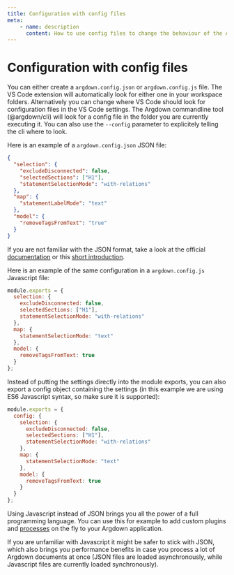 ```yaml
---
title: Configuration with config files
meta:
    - name: description
      content: How to use config files to change the behaviour of the Argdown tools.
---
```


# Configuration with config files

You can either create a `argdown.config.json` or `argdown.config.js` file. The VS Code extension will automatically look for either one in your workspace folders. Alternatively you can change where VS Code should look for configuration files in the VS Code settings. The Argdown commandline tool (@argdown/cli) will look for a config file in the folder you are currently executing it. You can also use the `--config` parameter to explicitely telling the cli where to look.

Here is an example of a `argdown.config.json` JSON file:

```json
{
  "selection": {
    "excludeDisconnected": false,
    "selectedSections": ["H1"],
    "statementSelectionMode": "with-relations"
  },
  "map": {
    "statementLabelMode": "text"
  },
  "model": {
    "removeTagsFromText": "true"
  }
}
```

If you are not familiar with the JSON format, take a look at the official [documentation](https://www.json.org/) or this [short introduction](https://learnxinyminutes.com/docs/json/).

Here is an example of the same configuration in a `argdown.config.js` Javascript file:

```javascript
module.exports = {
  selection: {
    excludeDisconnected: false,
    selectedSections: ["H1"],
    statementSelectionMode: "with-relations"
  },
  map: {
    statementSelectionMode: "text"
  },
  model: {
    removeTagsFromText: true
  }
};
```

Instead of putting the settings directly into the module exports, you can also export a config object containing the settings (in this example we are using ES6 Javascript syntax, so make sure it is supported):

```javascript
module.exports = {
  config: {
    selection: {
      excludeDisconnected: false,
      selectedSections: ["H1"],
      statementSelectionMode: "with-relations"
    },
    map: {
      statementSelectionMode: "text"
    },
    model: {
      removeTagsFromText: true
    }
  }
};
```

Using Javascript instead of JSON brings you all the power of a full programming language.
You can use this for example to add custom plugins and [processes](/guide/running-custom-processes.html) on the fly to your Argdown application.

If you are unfamiliar with Javascript it might be safer to stick with JSON, which also brings you performance benefits in case you process a lot of Argdown documents at once (JSON files are loaded asynchronously, while Javascript files are currently loaded synchronously).